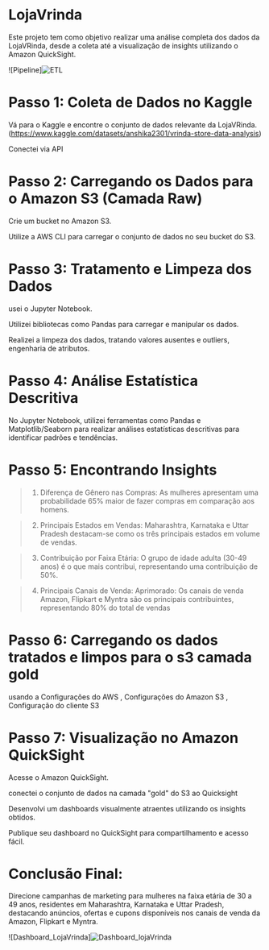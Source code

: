 # LojaVrinda

Este projeto tem como objetivo realizar uma análise completa dos dados da LojaVRinda, desde a coleta até a visualização de insights utilizando o Amazon QuickSight.

![Pipeline]![ETL](https://github.com/Robertofsouzas/LojaVrinda/assets/67076322/fff492d3-2c4a-4cc3-ac98-b6ceba708461)


# Passo 1: Coleta de Dados no Kaggle

Vá para o Kaggle e encontre o conjunto de dados relevante da LojaVRinda.(https://www.kaggle.com/datasets/anshika2301/vrinda-store-data-analysis)

Conectei via API

# Passo 2: Carregando os Dados para o Amazon S3 (Camada Raw)
Crie um bucket no Amazon S3.

Utilize a AWS CLI para carregar o conjunto de dados no seu bucket do S3.


# Passo 3: Tratamento e Limpeza dos Dados

usei  o Jupyter Notebook.

Utilizei bibliotecas como Pandas para carregar e manipular os dados.

Realizei a limpeza dos dados, tratando valores ausentes e outliers, engenharia de atributos.


# Passo 4: Análise Estatística Descritiva

No Jupyter Notebook, utilizei ferramentas como Pandas e Matplotlib/Seaborn para realizar análises estatísticas descritivas para identificar padrões e tendências.



# Passo 5: Encontrando Insights

> 1. Diferença de Gênero nas Compras:
As mulheres apresentam uma probabilidade 65% maior de fazer compras em comparação aos homens.

> 2. Principais Estados em Vendas:
Maharashtra, Karnataka e Uttar Pradesh destacam-se como os três principais estados em volume de vendas.

> 3. Contribuição por Faixa Etária:
O grupo de idade adulta (30-49 anos) é o que mais contribui, representando uma contribuição de 50%.

>4. Principais Canais de Venda:
Aprimorado: Os canais de venda Amazon, Flipkart e Myntra são os principais contribuintes, representando 80% do total de vendas



# Passo 6: Carregando os dados tratados e limpos para o s3 camada gold

usando a Configurações do AWS ,  Configurações do Amazon S3 , Configuração do cliente S3



# Passo 7: Visualização no Amazon QuickSight

Acesse o Amazon QuickSight.

 conectei o conjunto de dados na camada "gold" do S3 ao Quicksight

Desenvolvi um dashboards visualmente atraentes utilizando os insights obtidos.

Publique seu dashboard no QuickSight para compartilhamento e acesso fácil.


# Conclusão Final:
Direcione campanhas de marketing para mulheres na faixa etária de 30 a 49 anos, residentes em Maharashtra, Karnataka e Uttar Pradesh, destacando anúncios, ofertas e cupons disponíveis nos canais de venda da Amazon, Flipkart e Myntra.




![Dashboard_LojaVrinda]![Dashboard_lojaVrinda](https://github.com/Robertofsouzas/LojaVrinda/assets/67076322/3dca334c-cdaa-4ad9-8677-76bd9d17be67)






